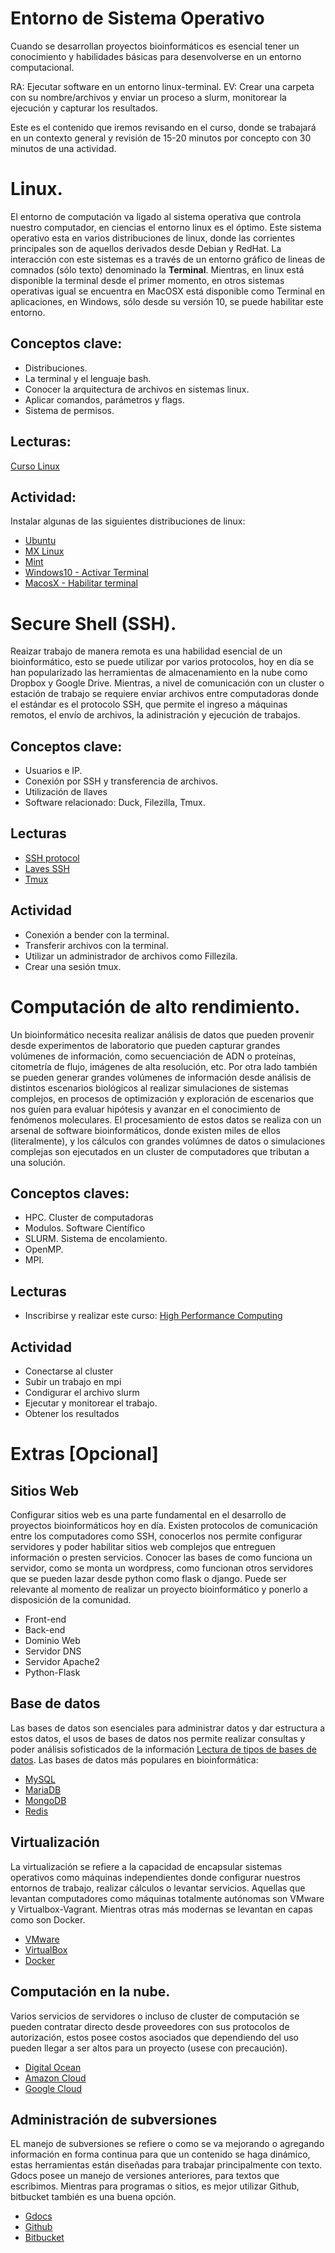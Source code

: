# Entorno de Sistema Operativo
Cuando se desarrollan proyectos bioinformáticos es esencial tener un conocimiento y habilidades básicas para desenvolverse en un entorno computacional. 

RA: Ejecutar software en un entorno linux-terminal.
EV: Crear una carpeta con su nombre/archivos y enviar un proceso a slurm, monitorear la ejecución y capturar los resultados.

Este es el contenido que iremos revisando en el curso, donde se trabajará en un contexto general y revisión de 15-20 minutos por concepto con 30 minutos de una actividad. 

# Linux. 
El entorno de computación va ligado al sistema operativa que controla nuestro computador, en ciencias el entorno linux es el óptimo. Este sistema operativo esta en varios distribuciones de linux, donde las corrientes principales son de aquellos derivados desde Debian y RedHat. La interacción con este sistemas es a través de un entorno gráfico de lineas de comnados (sólo texto) denominado la **Terminal**. Mientras, en linux está disponible la terminal desde el primer momento, en otros sistemas operativas igual se encuentra en MacOSX está disponible como Terminal en aplicaciones, en Windows, sólo desde su versión 10, se puede habilitar este entorno. 

## Conceptos clave:
* Distribuciones.
* La terminal y el lenguaje bash. 
* Conocer la arquitectura de archivos en sistemas linux. 
* Aplicar comandos, parámetros y flags.
* Sistema de permisos.

## Lecturas:
[Curso Linux](http://www.ee.surrey.ac.uk/Teaching/Unix)

## Actividad:
Instalar algunas de las siguientes distribuciones de linux:
* [Ubuntu](https://ubuntu.com/)
* [MX Linux](https://mxlinux.org)
* [Mint](https://www.linuxmint.com)
* [Windows10 - Activar Terminal](https://medium.com/@rodritorrico/tutorial-como-activar-la-terminal-de-linux-en-windows-10-beta-52769b5cab7e)
* [MacosX - Habilitar terminal](https://www.freecodecamp.org/news/how-to-configure-your-macos-terminal-with-zsh-like-a-pro-c0ab3f3c1156/)

# Secure Shell (SSH).
Reaizar trabajo de manera remota es una habilidad esencial de un bioinformático, esto se puede utilizar por varios protocolos, hoy en día se han popularizado las herramientas de almacenamiento en la nube como Dropbox y Google Drive. Mientras, a nivel de comunicación con un cluster o estación de trabajo se requiere enviar archivos entre computadoras donde el estándar es el protocolo SSH, que permite el ingreso a máquinas remotos, el envío de archivos, la adinistración y ejecución de trabajos.

## Conceptos clave:
* Usuarios e IP.
* Conexión por SSH y transferencia de archivos.
* Utilización de llaves
* Software relacionado: Duck, Filezilla, Tmux.

## Lecturas
* [SSH protocol](https://en.wikibooks.org/wiki/OpenSSH/SSH_Protocols)
* [Laves SSH](https://www.digitalocean.com/community/tutorials/como-configurar-las-llaves-ssh-en-ubuntu-18-04-es)
* [Tmux](https://www.hostinger.es/tutoriales/usar-tmux-cheat-sheet/#Tmux-Cheat-Sheet-comandos-de-referencia-para-Tmux)

## Actividad
* Conexión a bender con la terminal.
* Transferir archivos con la terminal.
* Utilizar un administrador de archivos como Fillezila.
* Crear una sesión tmux.

# Computación de alto rendimiento.
Un bioinformático necesita realizar análisis de datos que pueden provenir desde experimentos de laboratorio que pueden capturar grandes volúmenes de información, como secuenciación de ADN o proteínas, citometría de flujo, imágenes de alta resolución, etc. Por otra lado también se pueden generar grandes volúmenes de información desde análisis de distintos escenarios biológicos al realizar simulaciones de sistemas complejos, en procesos de optimización y exploración de escenarios que nos guíen para evaluar hipótesis y avanzar en el conocimiento de fenómenos moleculares. El procesamiento de estos datos se realiza con un arsenal de software bioinformáticos, donde existen miles de ellos (literalmente), y los cálculos con grandes volúmnes de datos o simulaciones complejas son ejecutados en un cluster de computadores que tributan a una solución.

## Conceptos claves:
* HPC. Cluster de computadoras
* Modulos. Software Científico
* SLURM. Sistema de encolamiento.
* OpenMP.
* MPI.

## Lecturas
* Inscribirse y realizar este curso: [High Performance Computing](https://school.scientificprogramming.io/course/scientific-computing-essentials/5)

## Actividad
* Conectarse al cluster
* Subir un trabajo en mpi
* Condigurar el archivo slurm
* Ejecutar y monitorear el trabajo.
* Obtener los resultados

# Extras [Opcional]

## Sitios Web
Configurar sitios web es una parte fundamental en el desarrollo de proyectos bioinformáticos hoy en día. Existen protocolos de comunicación entre los computadores como SSH, conocerlos nos permite configurar servidores y poder habilitar sitios web complejos que entreguen información o presten servicios. Conocer las bases de como funciona un servidor, como se monta un wordpress, como funcionan otros servidores que se pueden lazar desde python como flask o django. Puede ser relevante al momento de realizar un proyecto bioinformático y ponerlo a disposición de la comunidad.
- Front-end
- Back-end
- Dominio Web
- Servidor DNS
- Servidor Apache2
- Python-Flask

## Base de datos
Las bases de datos son esenciales para administrar datos y dar estructura a estos datos, el usos de bases de datos nos permite realizar consultas y poder análisis sofisticados de la información [Lectura de tipos de bases de datos](https://www.alooma.com/blog/types-of-modern-databases). Las bases de datos más populares en bioinformática:
- [MySQL](https://www.mysql.com)
- [MariaDB](https://mariadb.org)
- [MongoDB](https://www.mongodb.com/es)
- [Redis](https://redis.io)

## Virtualización
La virtualización se refiere a la capacidad de encapsular sistemas operativos como máquinas independientes donde configurar nuestros entornos de trabajo, realizar cálculos o levantar servicios. Aquellas que levantan computadores como máquinas totalmente autónomas son VMware y Virtualbox-Vagrant. Mientras otras más modernas se levantan en capas como son Docker.
- [VMware](https://www.vmware.com/cl.html)
- [VirtualBox](https://www.virtualbox.org)
- [Docker](https://www.docker.com)

## Computación en la nube.
Varios servicios de servidores o incluso de cluster de computación se pueden contratar directo desde proveedores con sus protocolos de autorización, estos posee costos asociados que dependiendo del uso pueden llegar a ser altos para un proyecto (usese con precaución).
- [Digital Ocean](https://www.digitalocean.com)
- [Amazon Cloud](https://aws.amazon.com/es)
- [Google Cloud](https://cloud.google.com)

## Administración de subversiones
EL manejo de subversiones se refiere o como se va mejorando o agregando información en forma continua para que un contenido se haga dinámico, estas herramientas están diseñadas para trabajar principalmente con texto. Gdocs posee un manejo de versiones anteriores, para textos que escribimos. Mientras para programas o sitios, es mejor utilizar Github, bitbucket también es una buena opción.
- [Gdocs](https://www.google.com/intl/es-419_cl/docs/about)
- [Github](https://github.com)
- [Bitbucket](https://bitbucket.org)
